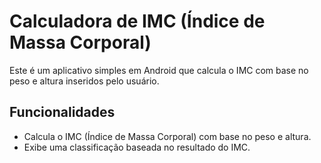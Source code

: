 # Calculadora de IMC (Índice de Massa Corporal)

Este é um aplicativo simples em Android que calcula o IMC com base no peso e altura inseridos pelo usuário.

## Funcionalidades

- Calcula o IMC (Índice de Massa Corporal) com base no peso e altura.
- Exibe uma classificação baseada no resultado do IMC.
